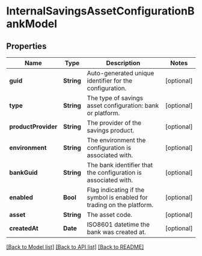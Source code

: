 # InternalSavingsAssetConfigurationBankModel

## Properties
Name | Type | Description | Notes
------------ | ------------- | ------------- | -------------
**guid** | **String** | Auto-generated unique identifier for the configuration. | [optional] 
**type** | **String** | The type of savings asset configuration: bank or platform. | [optional] 
**productProvider** | **String** | The provider of the savings product. | [optional] 
**environment** | **String** | The environment the configuration is associated with. | [optional] 
**bankGuid** | **String** | The bank identifier that the configuration is associated with. | [optional] 
**enabled** | **Bool** | Flag indicating if the symbol is enabled for trading on the platform. | [optional] 
**asset** | **String** | The asset code. | [optional] 
**createdAt** | **Date** | ISO8601 datetime the bank was created at. | [optional] 

[[Back to Model list]](../README.md#documentation-for-models) [[Back to API list]](../README.md#documentation-for-api-endpoints) [[Back to README]](../README.md)


